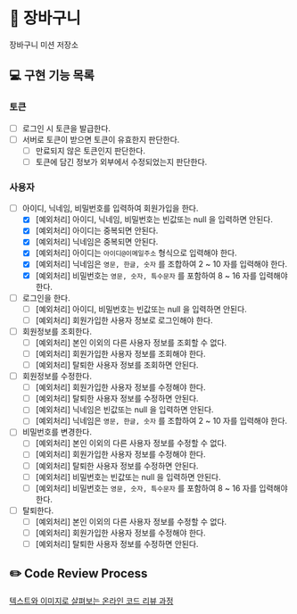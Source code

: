# 🛒 장바구니
장바구니 미션 저장소

## 💻 구현 기능 목록

### 토큰
- [ ] 로그인 시 토큰을 발급한다.
- [ ] 서버로 토큰이 받으면 토큰이 유효한지 판단한다.
  - [ ] 만료되지 않은 토큰인지 판단한다.
  - [ ] 토큰에 담긴 정보가 외부에서 수정되었는지 판단한다.

### 사용자
- [ ] 아이디, 닉네임, 비밀번호를 입력하여 회원가입을 한다.
  - [x] [예외처리] 아이디, 닉네임, 비밀번호는 빈값또는 null 을 입력하면 안된다.
  - [x] [예외처리] 아이디는 중복되면 안된다.
  - [x] [예외처리] 닉네임은 중복되면 안된다.
  - [x] [예외처리] 아이디는 `아이디@이메일주소` 형식으로 입력해야 한다.
  - [x] [예외처리] 닉네임은 `영문, 한글, 숫자` 를 조합하여 2 ~ 10 자를 입력해야 한다.
  - [x] [예외처리] 비밀번호는 `영문, 숫자, 특수문자` 를 포함하여 8 ~ 16 자를 입력해야 한다.
- [ ] 로그인을 한다.
  - [ ] [예외처리] 아이디, 비밀번호는 빈값또는 null 을 입력하면 안된다.
  - [ ] [예외처리] 회원가입한 사용자 정보로 로그인해야 한다.
- [ ] 회원정보를 조회한다.
  - [ ] [예외처리] 본인 이외의 다른 사용자 정보를 조회할 수 없다.
  - [ ] [예외처리] 회원가입한 사용자 정보를 조회해야 한다.
  - [ ] [예외처리] 탈퇴한 사용자 정보를 조회하면 안된다.
- [ ] 회원정보를 수정한다.
  - [ ] [예외처리] 회원가입한 사용자 정보를 수정해야 한다.
  - [ ] [예외처리] 탈퇴한 사용자 정보를 수정하면 안된다.
  - [ ] [예외처리] 닉네임은 빈값또는 null 을 입력하면 안된다.
  - [ ] [예외처리] 닉네임은 `영문, 한글, 숫자` 를 조합하여 2 ~ 10 자를 입력해야 한다.
- [ ] 비밀번호를 변경한다.
  - [ ] [예외처리] 본인 이외의 다른 사용자 정보를 수정할 수 없다.
  - [ ] [예외처리] 회원가입한 사용자 정보를 수정해야 한다.
  - [ ] [예외처리] 탈퇴한 사용자 정보를 수정하면 안된다.
  - [ ] [예외처리] 비밀번호는 빈값또는 null 을 입력하면 안된다.
  - [ ] [예외처리] 비밀번호는 `영문, 숫자, 특수문자` 를 포함하여 8 ~ 16 자를 입력해야 한다.
- [ ] 탈퇴한다.
  - [ ] [예외처리] 본인 이외의 다른 사용자 정보를 수정할 수 없다.
  - [ ] [예외처리] 회원가입한 사용자 정보를 수정해야 한다.
  - [ ] [예외처리] 탈퇴한 사용자 정보를 수정하면 안된다.

## ✏️ Code Review Process
[텍스트와 이미지로 살펴보는 온라인 코드 리뷰 과정](https://github.com/next-step/nextstep-docs/tree/master/codereview)
